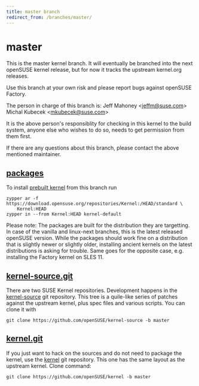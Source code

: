 ```yaml
---
title: master branch
redirect_from: /branches/master/
---
```

# master
This is the master kernel branch.  It will eventually be branched into
the next openSUSE kernel release, but for now it tracks the upstream
kernel.org releases.

Use this branch at your own risk and please report bugs against
openSUSE Factory.

The person in charge of this branch is:
Jeff Mahoney <[jeffm@suse.com](mailto:jeffm@suse.com?subject=master%20branch)>
Michal Kubecek <[mkubecek@suse.com](mailto:mkubecek@suse.com?subject=master%20branch)>

It is the above person's responsiblity for checking in this kernel to
the build system, anyone else who wishes to do so, needs to get
permission from them first.

If there are any questions about this branch, please contact the above
mentioned maintainer.


## [packages](https://download.opensuse.org/repositories/Kernel:/HEAD)
To install
[prebuilt kernel](https://download.opensuse.org/repositories/Kernel:/HEAD)
from this branch run

```
zypper ar -f https://download.opensuse.org/repositories/Kernel:/HEAD/standard \
    Kernel:HEAD
zypper in --from Kernel:HEAD kernel-default
```

Please note: The packages are built for the distribution they are
targetting. In case of the vanilla and linux-next branches, this is the
latest released openSUSE version. While the packages should work
fine on a distribution that is slightly newer or slightly older,
installing ancient kernels on the latest distributions is asking for
trouble. Same goes for the opposite case, e.g. installing the Factory
kernel on SLES 11.

## [kernel-source.git](https://github.com/openSUSE/kernel-source/tree/master)
There are two SUSE Kernel repositories. Development happens in the
[kernel-source](https://github.com/openSUSE/kernel-source/tree/master)
git repository. This tree is a quile-like series of patches against the
upstream kernel, plus spec files and various scripts. You can clone it
with

```
git clone https://github.com/openSUSE/kernel-source -b master
```

## [kernel.git](https://github.com/openSUSE/kernel/tree/master)
If you just want to hack on the sources and do not need to package the
kernel, use the [kernel](https://github.com/openSUSE/kernel/tree/master)
git repository. This one has the same layout as the upstream kernel. Clone
command:

```
git clone https://github.com/openSUSE/kernel -b master
```


